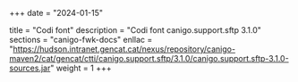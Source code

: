 +++
date        = "2024-01-15"

title       = "Codi font"
description = "Codi font canigo.support.sftp 3.1.0"
sections    = "canigo-fwk-docs"
enllac		= "https://hudson.intranet.gencat.cat/nexus/repository/canigo-maven2/cat/gencat/ctti/canigo.support.sftp/3.1.0/canigo.support.sftp-3.1.0-sources.jar"
weight		= 1
+++


